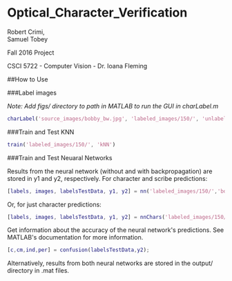 # Optical_Character_Verification

Robert Crimi,  
Samuel Tobey

Fall 2016 Project

CSCI 5722 - Computer Vision - Dr. Ioana Fleming

##How to Use

###Label images

*Note: Add figs/ directory to path in MATLAB to run the GUI in charLabel.m*

```MATLAB
charLabel('source_images/bobby_bw.jpg', 'labeled_images/150/', 'unlabeled_images/', 'Train', 'bobby')
```

###Train and Test KNN

```MATLAB
train('labeled_images/150/', 'kNN')
```

###Train and Test Neuaral Networks

Results from the neural network (without and with backpropagation) are stored in y1 and y2, respectively.  For character and scribe predictions:

```MATLAB
[labels, images, labelsTestData, y1, y2] = nn('labeled_images/150/','bobby','sam');
```

Or, for just character predictions:

```MATLAB
[labels, images, labelsTestData, y1, y2] = nnChars('labeled_images/150/');
```

Get information about the accuracy of the neural network's predictions.  See MATLAB's documentation for more information.

```MATLAB
[c,cm,ind,per] = confusion(labelsTestData,y2);
```

Alternatively, results from both neural networks are stored in the output/ directory in .mat files.
